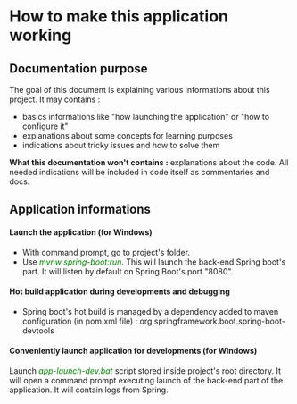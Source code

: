 # How to make this application working
## Documentation purpose
The goal of this document is explaining various informations about this project. It may contains : 
- basics informations like "how launching the application" or "how to configure it"
- explanations about some concepts for learning purposes
- indications about tricky issues and how to solve them

**What this documentation won't contains :** explanations about the code. All needed indications will be included in code itself as commentaries and docs.

## Application informations
#### Launch the application (for Windows)
- With command prompt, go to project's folder.
- Use <span style="color: green;">*mvnw spring-boot:run*</span>. This will launch the back-end Spring boot's part. It will listen by default on Spring Boot's port "8080".

#### Hot build application during developments and debugging
- Spring boot's hot build is managed by a dependency added to maven configuration (in pom.xml file) : org.springframework.boot.spring-boot-devtools

#### Conveniently launch application for developments (for Windows)
Launch <span style="color: green;">*app-launch-dev.bat*</span> script stored inside project's root directory. It will open a command prompt  executing launch of the back-end part of the application. It will contain logs from Spring.